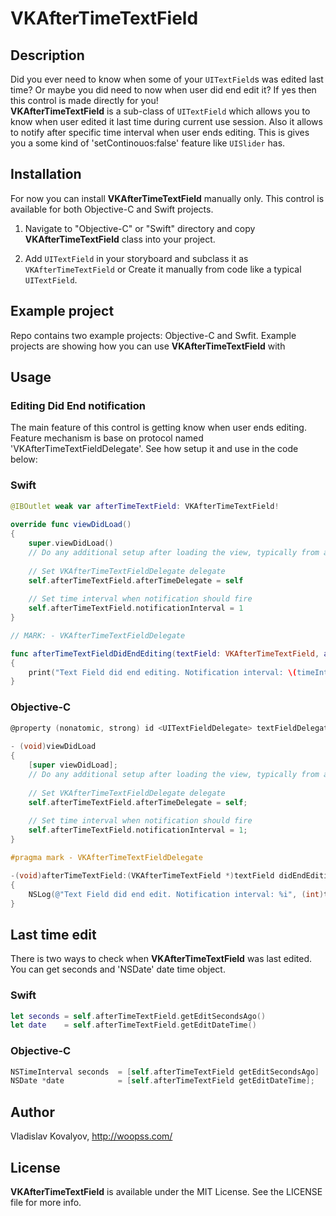 # VKAfterTimeTextField
## Description
Did you ever need to know when some of your `UITextField`s was edited last time? Or maybe you did need to now when user did end edit it? If yes then this control is made directly for you!
<br>
**VKAfterTimeTextField** is a sub-class of `UITextField` which allows you to know when user edited it last time during current use session. Also it allows to notify after specific time interval when user ends editing. This is gives you a some kind of 'setContinouos:false' feature like `UISlider` has.

## Installation
For now you can install **VKAfterTimeTextField** manually only. 
This control is available for both Objective-C and Swift projects.

1. Navigate to "Objective-C" or "Swift" directory and copy **VKAfterTimeTextField** class into your project.

2. Add `UITextField` in your storyboard and subclass it as `VKAfterTimeTextField` or Create it manually from code like a typical `UITextField`.

## Example project
Repo contains two example projects: Objective-C and Swfit.
Example projects are showing how you can use **VKAfterTimeTextField** with

## Usage
### Editing Did End notification
The main feature of this control is getting know when user ends editing. Feature mechanism is base on protocol named 'VKAfterTimeTextFieldDelegate'.
See how setup it and use in the code below:

### Swift
```swift
@IBOutlet weak var afterTimeTextField: VKAfterTimeTextField!
    
override func viewDidLoad()
{
	super.viewDidLoad()
    // Do any additional setup after loading the view, typically from a nib.
    
    // Set VKAfterTimeTextFieldDelegate delegate    
	self.afterTimeTextField.afterTimeDelegate = self
        
    // Set time interval when notification should fire
	self.afterTimeTextField.notificationInterval = 1
}

// MARK: - VKAfterTimeTextFieldDelegate

func afterTimeTextFieldDidEndEditing(textField: VKAfterTimeTextField, afterTimeInterval timeInterval: NSTimeInterval)
{
	print("Text Field did end editing. Notification interval: \(timeInterval)")
}
```

### Objective-C
```Objective-C
@property (nonatomic, strong) id <UITextFieldDelegate> textFieldDelegate;
    
- (void)viewDidLoad
{
    [super viewDidLoad];
    // Do any additional setup after loading the view, typically from a nib.
    
    // Set VKAfterTimeTextFieldDelegate delegate    
	self.afterTimeTextField.afterTimeDelegate = self;
        
    // Set time interval when notification should fire
	self.afterTimeTextField.notificationInterval = 1;
}

#pragma mark - VKAfterTimeTextFieldDelegate

-(void)afterTimeTextField:(VKAfterTimeTextField *)textField didEndEditing:(NSTimeInterval)timeInterval
{
    NSLog(@"Text Field did end edit. Notification interval: %i", (int)timeInterval);
}
```

## Last time edit
There is two ways to check when **VKAfterTimeTextField** was last edited. You can get seconds and 'NSDate' date time object. 

### Swift
```swift
let seconds = self.afterTimeTextField.getEditSecondsAgo()
let date 	= self.afterTimeTextField.getEditDateTime()
```

### Objective-C
```Objective-C
NSTimeInterval seconds 	= [self.afterTimeTextField getEditSecondsAgo]
NSDate *date 			= [self.afterTimeTextField getEditDateTime];
```

## Author
Vladislav Kovalyov, http://woopss.com/

## License
**VKAfterTimeTextField** is available under the MIT License. See the LICENSE file for more info.